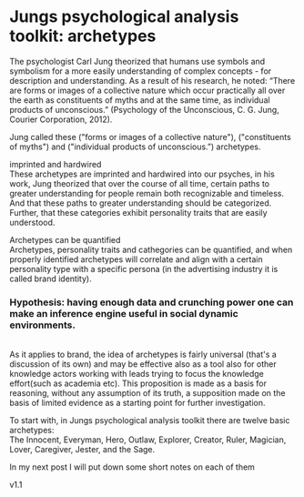 # Jungs psychological analysis toolkit: archetypes

The psychologist Carl Jung theorized that humans use symbols and symbolism for a more easily understanding of complex concepts - for description and understanding. As a result of his research, he noted: “There are forms or images of a collective nature which occur practically all over the earth as constituents of myths and at the same time, as individual products of unconscious.” (Psychology of the Unconscious, C. G. Jung, Courier Corporation, 2012).

Jung called these ("forms or images of a collective nature"), ("constituents of myths") and ("individual products of unconscious.”) archetypes.

imprinted and hardwired
<br>
These archetypes are imprinted and hardwired into our psyches, in his work, Jung theorized that over the course of all time, certain paths to greater understanding for people remain both recognizable and timeless. And that these paths to greater understanding should be categorized. Further, that these categories exhibit personality traits that are easily understood.

Archetypes can be quantified
<br>
Archetypes, personality traits and cathegories can be quantified, and when properly identified archetypes will correlate and align with a certain personality type with a specific persona (in the advertising industry it is called brand identity).

### Hypothesis: having enough data and crunching power one can make an inference engine useful in social dynamic environments.
<br>
As it applies to brand, the idea of archetypes is fairly universal (that's a discussion of its own) and may be effective also as a tool also for other knowledge actors working with leads trying to focus the knowledge effort(such as academia etc).
This proposition is made as a basis for reasoning, without any assumption of its truth, a supposition made on the basis of limited evidence as a starting point for further investigation.


To start with, in Jungs psychological analysis toolkit there are twelve basic archetypes:
<br>
The Innocent, Everyman, Hero, Outlaw, Explorer, Creator, Ruler, Magician, Lover, Caregiver, Jester, and the Sage.


In my next post I will put down some short notes on each of them



v1.1
